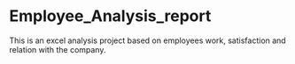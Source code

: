 # Employee_Analysis_report
This is an excel analysis project based on employees work, satisfaction and relation with the company.
